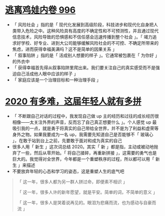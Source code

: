# [逃离鸡娃内卷 996](https://mp.weixin.qq.com/s/ZgvU8rPHRy39mAqjijBCNA)

- 「 风险社会 」指的是「 现代化发展到高级阶段，科技进步和现代化自身把人类带入危险之中。这种风险具有高度的不确定性和不可预测性，并且通过现代信息技术，风险导致的恐惧感和不信任感会迅速传播到整个社会 」。「 竭力追求好学校、好专业、进到大公司能够缓解风险社会的不可控、不确定所带来的焦虑，进而获得幸福美满吗？这不是简单的因果关系 」
- 「 叙事陷阱 」指的是「 活成别人想要的样子 」。它通常被包裹在「 为你好 」的外衣中
- 「 获得幸福首先得从叙事陷阱里爬出来。我们要关注自己的真实感受而不是强迫自己活成他人眼中应该的样子 」
- 「 家庭应该是一个治理目标和一种治理手段 」

# [2020 有多难，这届年轻人就有多拼](https://mp.weixin.qq.com/s/Q8q1YOCVB64qk2teVuNdZg)

- 「 不断跟自己对话的过程中，我发现自己做 up 主的经历和过往的成长经历很相像——太关注外界的声音，反而忘了自己真正想要什么 」。个人感觉 up 最吸引我的一点，就是勇于将真实的自己带给全世界，并不是为了利益和虚荣等身外之物。如果我要成为一名 up，我需要先知道自己是否能够不「 玻璃心 」，在敢于站到台上之前，先要敢于面对和成为真实的自己
- 很多人用「 新生 」这次词总结 2020。其实「 新 」都是指，主动或被动地抛弃了一些，然后从零开始。「 将自己揉碎，再重新拼接 」，这需要的勇气也是巨大的。我觉得对全世界，今年都是一个重塑秩序的过程，所以都可以用「 新生 」来描述
- 不要放弃年轻的心态和学习的姿态，这是重塑人生的底气吧

> 「 这一年，很多人都为另一群人拼过命，即便素不相识 」
> 
> 「 这一年，很多人许的新年愿望，就是平安。简单的词，不简单的意义 」
> 
> 「 这一年，很多人是哭着说再见的。眼泪为悲痛而流，也为感动与自豪而流 」
